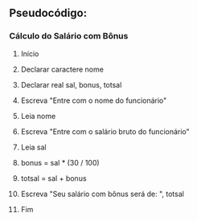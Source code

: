 ## Pseudocódigo: 
### Cálculo do Salário com Bônus

1. Início

2. Declarar caractere nome

3. Declarar real sal, bonus, totsal

4. Escreva "Entre com o nome do funcionário"

5. Leia nome

6. Escreva "Entre com o salário bruto do funcionário"

7. Leia sal

8. bonus = sal * (30 / 100)

9. totsal = sal + bonus

10. Escreva "Seu salário com bônus será de: ", totsal

11. Fim